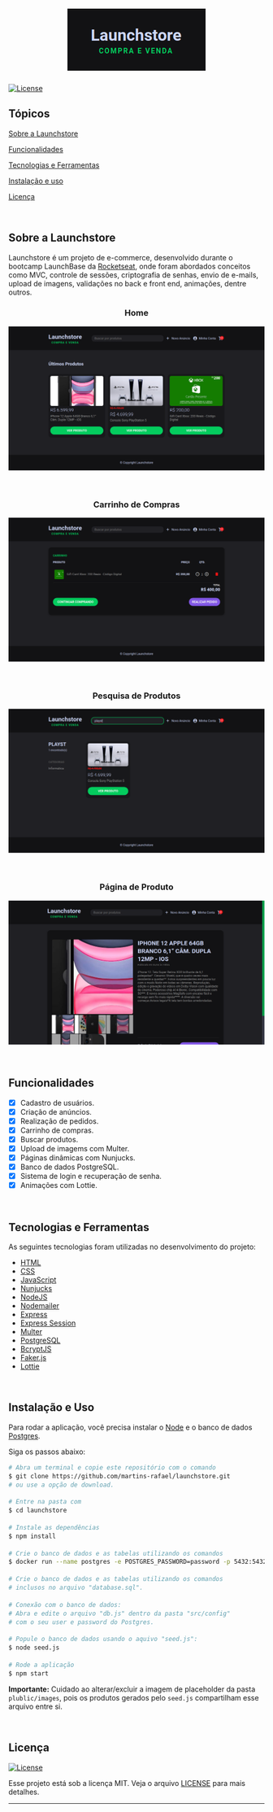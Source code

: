 <h1 align="center">
  <img src=".github/logo.png" alt="Launchstore" >
</h1>

<p>
 
  <a href="https://opensource.org/licenses/MIT">
    <img alt="License" src="https://img.shields.io/badge/license-MIT-04cc5e?style=flat-square">
  </a>
  
</p>


## Tópicos 

[Sobre a Launchstore](#sobre-a-launchstore)

[Funcionalidades](#funcionalidades)

[Tecnologias e Ferramentas](#tecnologias-e-ferramentas)

[Instalação e uso](#instalação-e-uso)

[Licença](#licença)

<br>

## Sobre a Launchstore

Launchstore é um projeto de e-commerce, desenvolvido durante o bootcamp LaunchBase da [Rocketseat](https://rocketseat.com.br/), onde foram abordados conceitos como MVC, controle de sessões, criptografia de senhas, envio de e-mails, upload de imagens, validações no back e front end, animações, dentre outros.

<h3 align="center">Home</h3>
<p align="center">
  <img src=".github/home.png" alt="página principal">
</p>

<br>

<h3 align="center">Carrinho de Compras</h3>
<p align="center">
  <img src=".github/cart.png" alt="carrinho de compras">
</p>

<br>

<h3 align="center">Pesquisa de Produtos</h3>
<p align="center">
  <img src=".github/search.png" alt="pesquisa de produtos">
</p>

<br>

<h3 align="center">Página de Produto</h3>
<p align="center">
  <img src=".github/product.png" alt="página de produto">
</p>

<br>

## Funcionalidades

- [X] Cadastro de usuários.
- [X] Criação de anúncios.
- [X] Realização de pedidos.
- [X] Carrinho de compras.
- [X] Buscar produtos.
- [X] Upload de imagems com Multer.
- [X] Páginas dinâmicas com Nunjucks.
- [X] Banco de dados PostgreSQL.
- [X] Sistema de login e recuperação de senha.
- [X] Animações com Lottie.

<br>

## Tecnologias e Ferramentas

As seguintes tecnologias foram utilizadas no desenvolvimento do projeto:

- [HTML](https://devdocs.io/html/)
- [CSS](https://devdocs.io/css/)
- [JavaScript](https://devdocs.io/javascript/)
- [Nunjucks](https://mozilla.github.io/nunjucks/)
- [NodeJS](https://nodejs.org/en/)
- [Nodemailer](https://nodemailer.com/about/)
- [Express](https://expressjs.com/)
- [Express Session](https://github.com/expressjs/session)
- [Multer](https://github.com/expressjs/multer)
- [PostgreSQL](https://www.postgresql.org/)
- [BcryptJS](https://github.com/dcodeIO/bcrypt.js)
- [Faker.js](https://github.com/Marak/Faker.js)
- [Lottie](https://airbnb.design/lottie/)

<br>

## Instalação e Uso

Para rodar a aplicação, você precisa instalar o [Node](https://nodejs.org/en/) e o banco de dados [Postgres](https://www.postgresql.org/).

Siga os passos abaixo:

```bash
# Abra um terminal e copie este repositório com o comando
$ git clone https://github.com/martins-rafael/launchstore.git
# ou use a opção de download.

# Entre na pasta com 
$ cd launchstore

# Instale as dependências
$ npm install

# Crie o banco de dados e as tabelas utilizando os comandos
$ docker run --name postgres -e POSTGRES_PASSWORD=password -p 5432:5432 -d postgres

# Crie o banco de dados e as tabelas utilizando os comandos
# inclusos no arquivo "database.sql".
    
# Conexão com o banco de dados:
# Abra e edite o arquivo "db.js" dentro da pasta "src/config"
# com o seu user e password do Postgres.

# Popule o banco de dados usando o aquivo "seed.js":
$ node seed.js

# Rode a aplicação
$ npm start
```

**Importante:** Cuidado ao alterar/excluir a imagem de placeholder da pasta `plublic/images`, pois os produtos gerados pelo `seed.js` compartilham esse arquivo entre si.

<br>

## Licença
<a href="https://opensource.org/licenses/MIT">
    <img alt="License" src="https://img.shields.io/badge/license-MIT-04cc5e?style=flat-square">
</a>

<br>

Esse projeto está sob a licença MIT. Veja o arquivo [LICENSE](/LICENSE) para mais detalhes.

---


